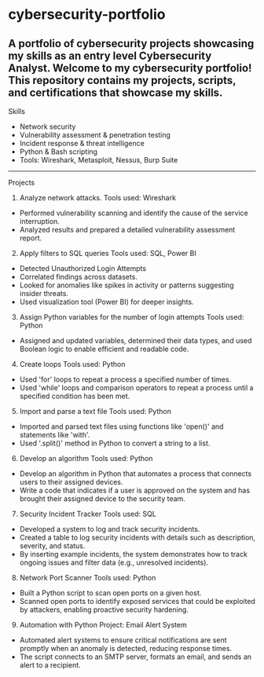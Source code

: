 # cybersecurity-portfolio
A portfolio of cybersecurity projects showcasing my skills as an entry level Cybersecurity Analyst.
Welcome to my cybersecurity portfolio! This repository contains my projects, scripts, and certifications that showcase my skills.
--------
Skills
- Network security
- Vulnerability assessment & penetration testing
- Incident response & threat intelligence
- Python & Bash scripting
- Tools: Wireshark, Metasploit, Nessus, Burp Suite

--------
Projects

1. Analyze network attacks.
Tools used: Wireshark 
- Performed vulnerability scanning and identify the cause of the service interruption.
- Analyzed results and prepared a detailed vulnerability assessment report.

2. Apply filters to SQL queries
Tools used: SQL, Power BI 
- Detected Unauthorized Login Attempts
- Correlated findings across datasets.
- Looked for anomalies like spikes in activity or patterns suggesting insider threats.
- Used visualization tool (Power BI) for deeper insights.

3. Assign Python variables for the number of login attempts
Tools used: Python
- Assigned and updated variables, determined their data types, and used Boolean logic to enable efficient and readable code.

4. Create loops
Tools used: Python
- Used 'for' loops to repeat a process a specified number of times.
- Used 'while' loops and comparison operators to repeat a process until a specified condition has been met.

5. Import and parse a text file
Tools used: Python
- Imported and parsed text files using functions like 'open()' and statements like 'with'.
- Used '.split()' method in Python to convert a string to a list.

6. Develop an algorithm
Tools used: Python
- Develop an algorithm in Python that automates a process that connects users to their assigned devices.
- Write a code that indicates if a user is approved on the system and has brought their assigned device to the security team.

7. Security Incident Tracker
Tools used: SQL
- Developed a system to log and track security incidents.
- Created a table to log security incidents with details such as description, severity, and status.
- By inserting example incidents, the system demonstrates how to track ongoing issues and filter data (e.g., unresolved 
   incidents).

8. Network Port Scanner
Tools used: Python
- Built a Python script to scan open ports on a given host.
- Scanned open ports to identify exposed services that could be exploited by attackers, enabling proactive security hardening.

9. Automation with Python
Project: Email Alert System
- Automated alert systems to ensure critical notifications are sent promptly when an anomaly is detected, reducing response 
   times.
- The script connects to an SMTP server, formats an email, and sends an alert to a recipient.  

